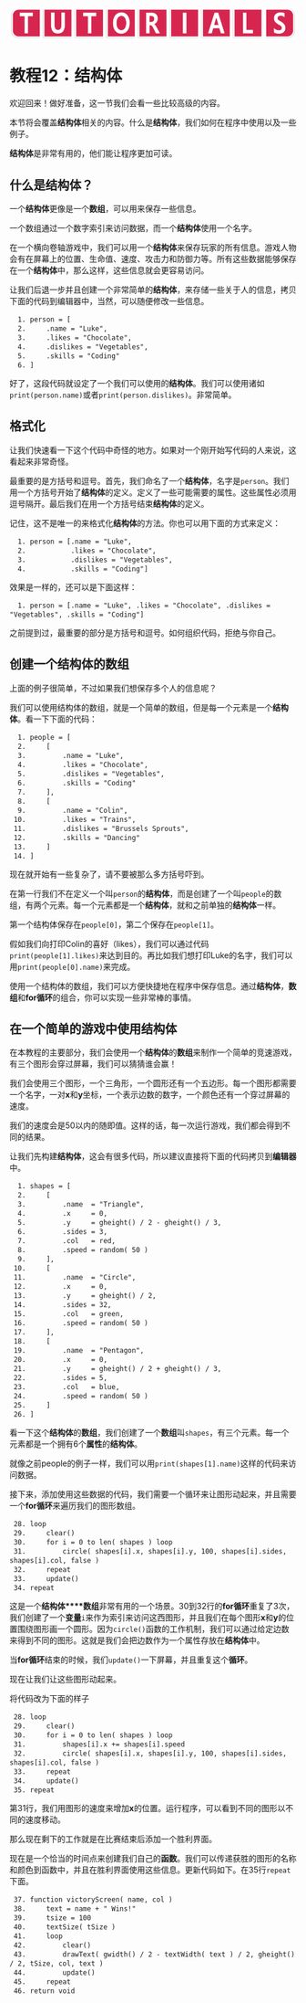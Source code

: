 ![avatar](../_images/HelpTutorial.png)

# 教程12：结构体

欢迎回来！做好准备，这一节我们会看一些比较高级的内容。

本节将会覆盖**结构体**相关的内容。什么是**结构体**，我们如何在程序中使用以及一些例子。

**结构体**是非常有用的，他们能让程序更加可读。

## 什么是结构体？

一个**结构体**更像是一个**数组**，可以用来保存一些信息。

一个数组通过一个数字索引来访问数据，而一个**结构体**使用一个名字。

在一个横向卷轴游戏中，我们可以用一个**结构体**来保存玩家的所有信息。游戏人物会有在屏幕上的位置、生命值、速度、攻击力和防御力等。所有这些数据能够保存在一个**结构体**中，那么这样，这些信息就会更容易访问。

让我们后退一步并且创建一个非常简单的**结构体**，来存储一些关于人的信息，拷贝下面的代码到编辑器中，当然，可以随便修改一些信息。

```
  1. person = [
  2.     .name = "Luke",
  3.     .likes = "Chocolate",
  4.     .dislikes = "Vegetables",
  5.     .skills = "Coding"
  6. ]
```

好了，这段代码就设定了一个我们可以使用的**结构体**。我们可以使用诸如```print(person.name)```或者```print(person.dislikes)```。非常简单。

## 格式化

让我们快速看一下这个代码中奇怪的地方。如果对一个刚开始写代码的人来说，这看起来非常奇怪。

最重要的是方括号和逗号。首先，我们命名了一个**结构体**，名字是```person```。我们用一个方括号开始了**结构体**的定义。定义了一些可能需要的属性。这些属性必须用逗号隔开。最后我们在用一个方括号结束**结构体**的定义。

记住，这不是唯一的来格式化**结构体**的方法。你也可以用下面的方式来定义：

```
  1. person = [.name = "Luke",
  2.           .likes = "Chocolate",
  3.           .dislikes = "Vegetables",
  4.           .skills = "Coding"]
```

效果是一样的，还可以是下面这样：

```
  1. person = [.name = "Luke", .likes = "Chocolate", .dislikes = "Vegetables", .skills = "Coding"]
```

之前提到过，最重要的部分是方括号和逗号。如何组织代码，拒绝与你自己。

## 创建一个结构体的数组

上面的例子很简单，不过如果我们想保存多个人的信息呢？

我们可以使用结构体的数组，就是一个简单的数组，但是每一个元素是一个**结构体**。看一下下面的代码：

```
  1. people = [
  2.     [    
  3.         .name = "Luke",
  4.         .likes = "Chocolate",
  5.         .dislikes = "Vegetables",
  6.         .skills = "Coding"
  7.     ],
  8.     [
  9.         .name = "Colin",
 10.         .likes = "Trains",
 11.         .dislikes = "Brussels Sprouts",
 12.         .skills = "Dancing"
 13.     ]
 14. ]
```

现在就开始有一些复杂了，请不要被那么多方括号吓到。

在第一行我们不在定义一个叫```person```的**结构体**，而是创建了一个叫```people```的数组，有两个元素。每一个元素都是一个**结构体**，就和之前单独的**结构体**一样。

第一个结构体保存在```people[0]```，第二个保存在```people[1]```。

假如我们向打印Colin的喜好（likes），我们可以通过代码```print(people[1].likes)```来达到目的。再比如我们想打印Luke的名字，我们可以用```print(people[0].name)```来完成。

使用一个结构体的数组，我们可以方便快捷地在程序中保存信息。通过**结构体**，**数组**和**for循环**的组合，你可以实现一些非常棒的事情。

## 在一个简单的游戏中使用结构体

在本教程的主要部分，我们会使用一个**结构体**的**数组**来制作一个简单的竞速游戏，有三个图形会穿过屏幕，我们可以猜猜谁会赢！

我们会使用三个图形，一个三角形，一个圆形还有一个五边形。每一个图形都需要一个名字，一对**x**和**y**坐标，一个表示边数的数字，一个颜色还有一个穿过屏幕的速度。

我们的速度会是50以内的随即值。这样的话，每一次运行游戏，我们都会得到不同的结果。

让我们先构建**结构体**，这会有很多代码，所以建议直接将下面的代码拷贝到**编辑器**中。

```
  1. shapes = [
  2.     [
  3.         .name  = "Triangle",
  4.         .x     = 0,
  5.         .y     = gheight() / 2 - gheight() / 3,
  6.         .sides = 3,
  7.         .col   = red,
  8.         .speed = random( 50 )
  9.     ],
 10.     [
 11.         .name  = "Circle",
 12.         .x     = 0,
 13.         .y     = gheight() / 2,
 14.         .sides = 32,
 15.         .col   = green,
 16.         .speed = random( 50 )
 17.     ],
 18.     [
 19.         .name  = "Pentagon",
 20.         .x     = 0,
 21.         .y     = gheight() / 2 + gheight() / 3,
 22.         .sides = 5,
 23.         .col   = blue,
 24.         .speed = random( 50 )
 25.     ]
 26. ]
```

看一下这个**结构体**的**数组**，我们创建了一个**数组**叫```shapes```，有三个元素。每一个元素都是一个拥有6个**属性**的**结构体**。

就像之前people的例子一样，我们可以用```print(shapes[1].name)```这样的代码来访问数据。

接下来，添加使用这些数据的代码，我们需要一个循环来让图形动起来，并且需要一个**for循环**来遍历我们的图形数组。

```
 28. loop
 29.     clear()
 30.     for i = 0 to len( shapes ) loop
 31.         circle( shapes[i].x, shapes[i].y, 100, shapes[i].sides, shapes[i].col, false )
 32.     repeat
 33.     update()
 34. repeat
```

这是一个**结构体****数组**非常有用的一个场景。30到32行的**for循环**重复了3次，我们创建了一个**变量**```i```来作为索引来访问这西图形，并且我们在每个图形**x**和**y**的位置围绕图形画一个圆形。因为```circle()```函数的工作机制，我们可以通过给定边数来得到不同的图形。这就是我们会把边数作为一个属性存放在**结构体**中。

当**for循环**结束的时候，我们```update()```一下屏幕，并且重复这个**循环**。

现在让我们让这些图形动起来。

将代码改为下面的样子

```
 28. loop
 29.     clear()
 30.     for i = 0 to len( shapes ) loop
 31.         shapes[i].x += shapes[i].speed
 32.         circle( shapes[i].x, shapes[i].y, 100, shapes[i].sides, shapes[i].col, false )
 33.     repeat
 34.     update()
 35. repeat
```

第31行，我们用图形的速度来增加**x**的位置。运行程序，可以看到不同的图形以不同的速度移动。

那么现在剩下的工作就是在比赛结束后添加一个胜利界面。

现在是一个恰当的时间点来创建我们自己的**函数**。我们可以传递获胜的图形的名称和颜色到函数中，并且在胜利界面使用这些信息。更新代码如下。在35行```repeat```下面。

```
 37. function victoryScreen( name, col )
 38.     text = name + " Wins!"
 39.     tsize = 100
 40.     textSize( tSize )
 41.     loop
 42.         clear()
 43.         drawText( gwidth() / 2 - textWidth( text ) / 2, gheight() / 2, tSize, col, text )
 44.         update()
 45.     repeat
 46. return void
```